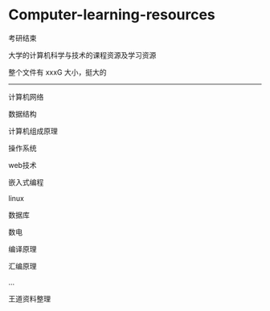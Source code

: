 # Computer-learning-resources

考研结束

大学的计算机科学与技术的课程资源及学习资源

整个文件有 xxxG 大小，挺大的

---

计算机网络

数据结构

计算机组成原理

操作系统

web技术

嵌入式编程

linux

数据库

数电

编译原理

汇编原理

...

王道资料整理
